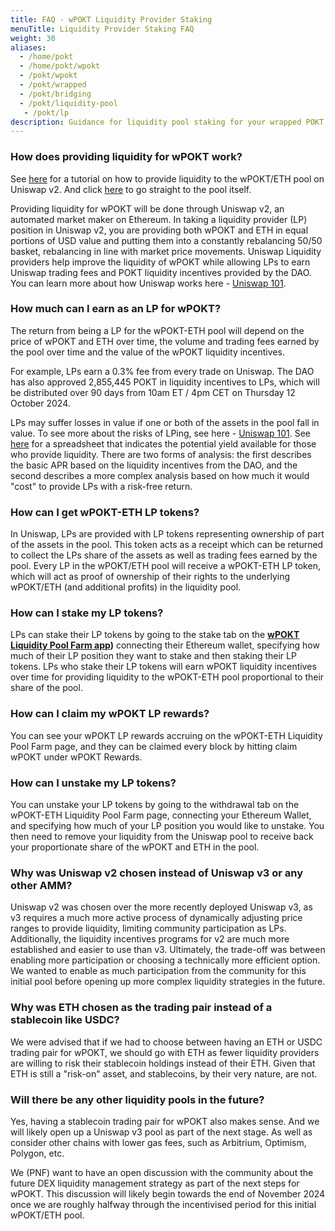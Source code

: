 ```yaml
---
title: FAQ - wPOKT Liquidity Provider Staking 
menuTitle: Liquidity Provider Staking FAQ
weight: 30
aliases:
  - /home/pokt
  - /home/pokt/wpokt
  - /pokt/wpokt
  - /pokt/wrapped
  - /pokt/bridging
  - /pokt/liquidity-pool
   - /pokt/lp
description: Guidance for liquidity pool staking for your wrapped POKT.
---
```


### How does providing liquidity for wPOKT work?

See [here](https://docs.pokt.network/pokt/wpokt/lpstaking-tutorial/) for a tutorial on how to provide liquidity to the wPOKT/ETH pool on Uniswap v2. And click [here](https://v2.info.uniswap.org/pair/0xa7fd8ff8f4cada298286d3006ee8f9c11e2ff84e) to go straight to the pool itself. 

Providing liquidity for wPOKT will be done through Uniswap v2, an automated market maker on Ethereum. In taking a liquidity provider (LP) position in Uniswap v2, you are providing both wPOKT and ETH in equal portions of USD value and putting them into a constantly rebalancing 50/50 basket, rebalancing in line with market price movements. Uniswap Liquidity providers help improve the liquidity of wPOKT while allowing LPs to earn Uniswap trading fees and POKT liquidity incentives provided by the DAO. You can learn more about how Uniswap works here - [Uniswap 101](https://blog.uniswap.org/what-is-uniswap).

### How much can I earn as an LP for wPOKT?

The return from being a LP for the wPOKT-ETH pool will depend on the price of wPOKT and ETH over time, the volume and trading fees earned by the pool over time and the value of the wPOKT liquidity incentives.

For example, LPs earn a 0.3% fee from every trade on Uniswap. The DAO has also approved 2,855,445 POKT in liquidity incentives to LPs, which will be distributed over 90 days from 10am ET / 4pm CET on Thursday 12 October 2024. 

LPs may suffer losses in value if one or both of the assets in the pool fall in value. To see more about the risks of LPing, see here - [Uniswap 101](https://blog.uniswap.org/what-is-uniswap).
See [here](https://docs.google.com/spreadsheets/d/1rYnm7YBuj_b3Q9Ze8dAK-A6u6R149aadZEaYiyw9g5o/edit#gid=2001861994) for a spreadsheet that indicates the potential yield available for those who provide liquidity. There are two forms of analysis: the first describes the basic APR based on the liquidity incentives from the DAO, and the second describes a more complex analysis based on how much it would "cost" to provide LPs with a risk-free return. 

### How can I get wPOKT-ETH LP tokens?

In Uniswap, LPs are provided with LP tokens representing ownership of part of the assets in the pool. This token acts as a receipt which can be returned to collect the LPs share of the assets as well as trading fees earned by the pool. Every LP in the wPOKT/ETH pool will receive a wPOKT-ETH LP token, which will act as proof of ownership of their rights to the underlying wPOKT/ETH (and additional profits) in the liquidity pool.

### How can I stake my LP tokens? 

LPs can stake their LP tokens by going to the stake tab on the **[wPOKT Liquidity Pool Farm app](https://stake.wpokt.network/))** connecting their Ethereum wallet, specifying how much of their LP position they want to stake and then staking their LP tokens. LPs who stake their LP tokens will earn wPOKT liquidity incentives over time for providing liquidity to the wPOKT-ETH pool proportional to their share of the pool.

### How can I claim my wPOKT LP rewards?

You can see your wPOKT LP rewards accruing on the wPOKT-ETH Liquidity Pool Farm page, and they can be claimed every block by hitting claim wPOKT under wPOKT Rewards.

### How can I unstake my LP tokens?

You can unstake your LP tokens by going to the withdrawal tab on the wPOKT-ETH Liquidity Pool Farm page, connecting your Ethereum Wallet, and specifying how much of your LP position you would like to unstake. You then need to remove your liquidity from the Uniswap pool to receive back your proportionate share of the wPOKT and ETH in the pool.

### Why was Uniswap v2 chosen instead of Uniswap v3 or any other AMM?
Uniswap v2 was chosen over the more recently deployed Uniswap v3, as v3 requires a much more active process of dynamically adjusting price ranges to provide liquidity, limiting community participation as LPs. Additionally, the liquidity incentives programs for v2 are much more established and easier to use than v3. Ultimately, the trade-off was between enabling more participation or choosing a technically more efficient option. We wanted to enable as much participation from the community for this initial pool before opening up more complex liquidity strategies in the future.  

### Why was ETH chosen as the trading pair instead of a stablecoin like USDC? 
We were advised that if we had to choose between having an ETH or USDC trading pair for wPOKT, we should go with ETH as fewer liquidity providers are willing to risk their stablecoin holdings instead of their ETH. Given that ETH is still a "risk-on" asset, and stablecoins, by their very nature, are not.  

### Will there be any other liquidity pools in the future? 

Yes, having a stablecoin trading pair for wPOKT also makes sense. And we will likely open up a Uniswap v3 pool as part of the next stage. As well as consider other chains with lower gas fees, such as Arbitrium, Optimism, Polygon, etc. 

We (PNF) want to have an open discussion with the community about the future DEX liquidity management strategy as part of the next steps for wPOKT. This discussion will likely begin towards the end of November 2024 once we are roughly halfway through the incentivised period for this initial wPOKT/ETH pool. 
